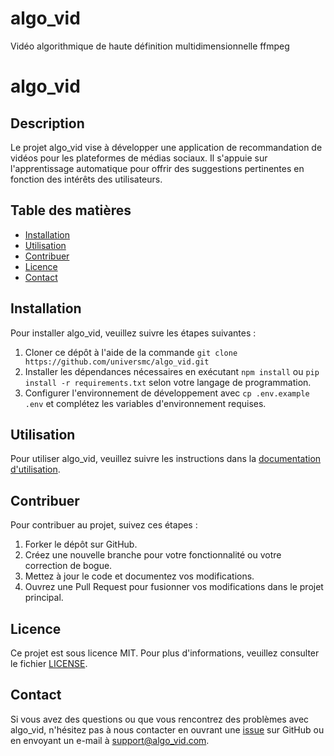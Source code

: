 # algo_vid
Vidéo algorithmique de haute définition multidimensionnelle ffmpeg

# algo_vid

## Description

Le projet algo\_vid vise à développer une application de recommandation de vidéos pour les plateformes de médias sociaux. Il s'appuie sur l'apprentissage automatique pour offrir des suggestions pertinentes en fonction des intérêts des utilisateurs.
## Table des matières
- [Installation](#installation)
- [Utilisation](#utilisation)
- [Contribuer](#contribuer)
- [Licence](#licence)
- [Contact](#contact)

## Installation
Pour installer algo\_vid, veuillez suivre les étapes suivantes :

1. Cloner ce dépôt à l'aide de la commande `git clone https://github.com/universmc/algo_vid.git`
2. Installer les dépendances nécessaires en exécutant `npm install` ou `pip install -r requirements.txt` selon votre langage de programmation.
3. Configurer l'environnement de développement avec `cp .env.example .env` et complétez les variables d'environnement requises.

## Utilisation
Pour utiliser algo\_vid, veuillez suivre les instructions dans la [documentation d'utilisation](https://github.com/universmc/algo_vid/blob/main/docs/user_docs.md).

## Contribuer

Pour contribuer au projet, suivez ces étapes :

1. Forker le dépôt sur GitHub.
2. Créez une nouvelle branche pour votre fonctionnalité ou votre correction de bogue.
3. Mettez à jour le code et documentez vos modifications.
4. Ouvrez une Pull Request pour fusionner vos modifications dans le projet principal.

## Licence

Ce projet est sous licence MIT. Pour plus d'informations, veuillez consulter le fichier [LICENSE](https://github.com/universmc/algo_vid/blob/main/LICENSE).

## Contact

Si vous avez des questions ou que vous rencontrez des problèmes avec algo\_vid, n'hésitez pas à nous contacter en ouvrant une [issue](https://github.com/universmc/algo_vid/issues) sur GitHub ou en envoyant un e-mail à [support@algo_vid.com](mailto:support@algo_vid.com).
